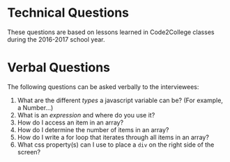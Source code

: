 # Technical Questions

These questions are based on lessons learned in Code2College classes during the 2016-2017 school year.

# Verbal Questions

The following questions can be asked verbally to the interviewees:
1. What are the different _types_ a javascript variable can be? (For example, a Number...)
1. What is an *expression* and where do you use it?
1. How do I access an item in an array?
1. How do I determine the number of items in an array?
1. How do I write a for loop that iterates through all items in an array?
1. What css property(s) can I use to place a `div` on the right side of the screen?
